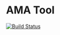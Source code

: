 # AMA Tool

[![Build Status](https://travis-ci.com/4806/ama.svg?token=MPuUxtfuLzmhXtay93BR&branch=master)](https://travis-ci.com/4806/ama)




